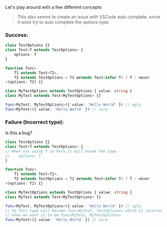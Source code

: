 Let's play around with a few different concepts

> This also seems to create an issue with VSCode auto complete,
> since it wont try to auto complete the options type.

### Success:
```ts
class TestOptions {}
class Test<T extends TestOptions> {
    options: T
}

function func<
    T1 extends Test<T2>,
    T2 extends TestOptions = T1 extends Test<infer T> ? T : never
>(options: T2) {}

class MyTestOptions extends TestOptions { value: string }
class MyTest extends Test<MyTestOptions> {}

func<MyTest, MyTestOptions>({ value: 'Hello World' }) // ugly
func<MyTest>({ value: 'Hello World' }) // nice
```

### Failure (Incorrect type):
Is this a bug?

```ts
class TestOptions {}
class Test<T extends TestOptions> {
// When not using T in here it will break the type
//    options: T
}

function func<
    T1 extends Test<T2>,
    T2 extends TestOptions = T1 extends Test<infer T> ? T : never
>(options: T2) {}

class MyTestOptions extends TestOptions { value: string }
class MyTest extends Test<MyTestOptions> {}

func<MyTest, MyTestOptions>({ value: 'Hello World' }) // ugly
// So this type will become func<MyTest, TestOptions> which is incorrect
// when we want it to be func<MyTest, MyTestOptions>
func<MyTest>({ value: 'Hello World' }) // nice
```
